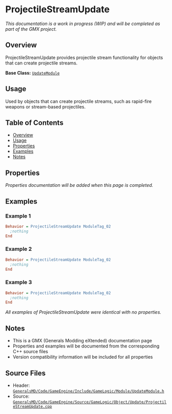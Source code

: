 # ProjectileStreamUpdate

*This documentation is a work in progress (WIP) and will be completed as part of the GMX project.*

## Overview

ProjectileStreamUpdate provides projectile stream functionality for objects that can create projectile streams.

**Base Class:** [`UpdateModule`](../../GeneralsMD/Code/GameEngine/Include/GameLogic/Module/UpdateModule.h)

## Usage

Used by objects that can create projectile streams, such as rapid-fire weapons or stream-based projectiles.

## Table of Contents

- [Overview](#overview)
- [Usage](#usage)
- [Properties](#properties)
- [Examples](#examples)
- [Notes](#notes)

## Properties

*Properties documentation will be added when this page is completed.*

## Examples

### Example 1
```ini
Behavior = ProjectileStreamUpdate ModuleTag_02
  ;nothing
End
```

### Example 2
```ini
Behavior = ProjectileStreamUpdate ModuleTag_02
  ;nothing
End
```

### Example 3
```ini
Behavior = ProjectileStreamUpdate ModuleTag_02
  ;nothing
End
```

*All examples of ProjectileStreamUpdate were identical with no properties.*

## Notes

- This is a GMX (Generals Modding eXtended) documentation page
- Properties and examples will be documented from the corresponding C++ source files
- Version compatibility information will be included for all properties

## Source Files

- Header: [`GeneralsMD/Code/GameEngine/Include/GameLogic/Module/UpdateModule.h`](../../GeneralsMD/Code/GameEngine/Include/GameLogic/Module/UpdateModule.h)
- Source: [`GeneralsMD/Code/GameEngine/Source/GameLogic/Object/Update/ProjectileStreamUpdate.cpp`](../../GeneralsMD/Code/GameEngine/Source/GameLogic/Object/Update/ProjectileStreamUpdate.cpp)
